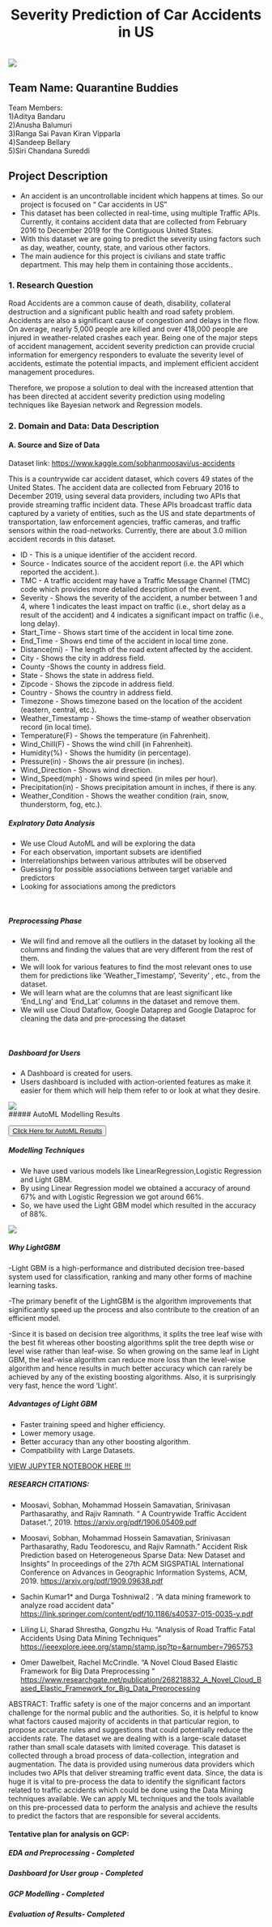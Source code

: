<h1 align = "center"> Severity Prediction of Car Accidents in US </h1>

<br/>

<img src="img1.png" align="middle" >

 
## Team Name: Quarantine Buddies

Team Members:<br/>
1)Aditya Bandaru<br/>
2)Anusha Balumuri<br/>
3)Ranga Sai Pavan Kiran Vipparla<br/>
4)Sandeep Bellary<br/>
5)Siri Chandana Sureddi<br/>

## Project Description 
- An accident is an uncontrollable incident which happens at times. So our project is focused on “ Car accidents in US” 
- This dataset has been collected in real-time, using multiple Traffic APIs. Currently, it contains accident data that are collected from February 2016 to December 2019 for the Contiguous United States.
- With this dataset we are going to predict the severity using factors such as day, weather, county, state, and various other factors.
- The main audience for this project is civilians and state traffic department. This may help them in containing those accidents..

### 1. Research Question
Road Accidents are a common cause of death, disability, collateral destruction and a significant public health and road safety problem. Accidents are also a significant cause of congestion and delays in the flow. On average, nearly 5,000 people are killed and over 418,000 people are injured in weather-related crashes each year. Being one of the major steps of accident management, accident severity prediction can provide crucial information for emergency responders to evaluate the severity level of accidents, estimate the potential impacts, and implement efficient accident management procedures.

Therefore, we propose a solution to deal with the increased attention that has been directed at accident severity prediction using modeling techniques like Bayesian network and Regression models. <br>

### 2. Domain and Data: Data Description

#### A. Source and Size of Data
Dataset link: https://www.kaggle.com/sobhanmoosavi/us-accidents

This is a countrywide car accident dataset, which covers 49 states of the United States. The accident data are collected from February 2016 to December 2019, using several data providers, including two APIs that provide streaming traffic incident data. These APIs broadcast traffic data captured by a variety of entities, such as the US and state departments of transportation, law enforcement agencies, traffic cameras, and traffic sensors within the road-networks. Currently, there are about 3.0 million accident records in this dataset.
- ID - This is a unique identifier of the accident record.
- Source - Indicates source of the accident report (i.e. the API which reported the accident.).
- TMC - A traffic accident may have a Traffic Message Channel (TMC) code which provides more detailed description of the event.
- Severity - Shows the severity of the accident, a number between 1 and 4, where 1 indicates the least impact on traffic (i.e., short delay as a result of the accident) and 4 indicates a significant impact on traffic (i.e., long delay).
- Start_Time - Shows start time of the accident in local time zone.
- End_Time - Shows end time of the accident in local time zone.
- Distance(mi) - The length of the road extent affected by the accident.
- City - Shows the city in address field.
- County -Shows the county in address field.
- State - Shows the state in address field.
- Zipcode - Shows the zipcode in address field.
- Country - Shows the country in address field.
- Timezone - Shows timezone based on the location of the accident (eastern, central, etc.).
- Weather_Timestamp - Shows the time-stamp of weather observation record (in local time).
- Temperature(F) - Shows the temperature (in Fahrenheit).
- Wind_Chill(F) - Shows the wind chill (in Fahrenheit).
- Humidity(%) - Shows the humidity (in percentage).
- Pressure(in) - Shows the air pressure (in inches).
- Wind_Direction - Shows wind direction.
- Wind_Speed(mph) - Shows wind speed (in miles per hour).
- Precipitation(in) - Shows precipitation amount in inches, if there is any.
- Weather_Condition - Shows the weather condition (rain, snow, thunderstorm, fog, etc.).


##### Explratory Data Analysis
- We use Cloud AutoML and will be exploring the data
- For each observation, important subsets are identified
- Interrelationships between various attributes will be observed
- Guessing for possible associations between target variable and predictors
- Looking for associations among the predictors
<br>

##### Preprocessing Phase
- We will find and remove all the outliers in the dataset by looking all the columns and finding the values that are very different from the rest of them.
- We will look for various features to find the most relevant ones to use them for predictions like ‘Weather_Timestamp’, ‘Severity’ , etc., from the dataset.
- We will learn what are the columns that are least significant like ‘End_Lng’ and ‘End_Lat’ columns in the dataset and remove them.
- We will use Cloud Dataflow, Google Dataprep and Google Dataproc for cleaning the data and pre-processing the dataset
<br>

##### Dashboard for Users
- A Dashboard is created for users.
- Users dashboard is included with action-oriented features as make it easier for them which will help them refer to or look at what they desire.

<img src="dashboard_user.PNG" align="middle" >

<br>
##### AutoML Modelling Results
 
 <button><a href="AutoMLReport.pdf">Click Here for AutoML Results</a></button>
 
##### Modelling Techniques
- We have used various models like LinearRegression,Logistic Regression and Light GBM.
- By using Linear Regression model we obtained a accuracy of around 67% and with Logistic Regression we got around 66%.
- So, we have used the Light GBM model which resulted in the accuracy of 88%.

<img src="Result2.jpeg" align="middle">

##### Why LightGBM

-Light GBM is a high-performance and distributed decision tree-based system used for classification, ranking and many other forms of machine learning tasks. 

-The primary benefit of the LightGBM is the algorithm improvements that significantly speed up the process and also contribute to the creation of an efficient model.

-Since it is based on decision tree algorithms, it splits the tree leaf wise with the best fit whereas other boosting algorithms split the tree depth wise or level wise rather than leaf-wise. So when growing on the same leaf in Light GBM, the leaf-wise algorithm can reduce more loss than the level-wise algorithm and hence results in much better accuracy which can rarely be achieved by any of the existing boosting algorithms. Also, it is surprisingly very fast, hence the word ‘Light’.

##### Advantages of Light GBM

- Faster training speed and higher efficiency.
- Lower memory usage.
- Better accuracy than any other boosting algorithm.
- Compatibility with Large Datasets.

<a href="Accident Severity.ipynb">VIEW JUPYTER NOTEBOOK HERE !!!</a>

 
 ##### RESEARCH CITATIONS:

- Moosavi, Sobhan, Mohammad Hossein Samavatian, Srinivasan Parthasarathy, and Rajiv Ramnath. “ A Countrywide Traffic Accident Dataset.”, 2019.
https://arxiv.org/pdf/1906.05409.pdf

-	Moosavi, Sobhan, Mohammad Hossein Samavatian, Srinivasan Parthasarathy, Radu Teodorescu, and Rajiv Ramnath.” Accident Risk Prediction based on Heterogeneous Sparse Data: New Dataset and Insights” In proceedings of the 27th ACM SIGSPATIAL International Conference on Advances in Geographic Information Systems, ACM, 2019. 
https://arxiv.org/pdf/1909.09638.pdf

-	Sachin Kumar1* and Durga Toshniwal2 . “A data mining framework to analyze road accident data”
https://link.springer.com/content/pdf/10.1186/s40537-015-0035-y.pdf


-	Liling Li, Sharad Shrestha, Gongzhu Hu. “Analysis of Road Traffic Fatal Accidents Using Data Mining Techniques” 
https://ieeexplore.ieee.org/stamp/stamp.jsp?tp=&arnumber=7965753

-	Omer Dawelbeit, Rachel McCrindle. “A Novel Cloud Based Elastic Framework for Big Data Preprocessing “ https://www.researchgate.net/publication/268218832_A_Novel_Cloud_Based_Elastic_Framework_for_Big_Data_Preprocessing


ABSTRACT: 
Traffic safety is one of the major concerns and an important challenge for the normal public and the authorities. So, it is helpful to know what factors caused majority of accidents in that particular region, to propose accurate rules and suggestions that could potentially reduce the accidents rate. The dataset we are dealing with is a large-scale dataset rather than small scale datasets with limited coverage. This dataset is collected through a broad process of data-collection, integration and augmentation. The data is provided using numerous data providers which includes two APIs that deliver streaming traffic event data. Since, the data is huge it is vital to pre-process the data to identify the significant factors related to traffic accidents which could be done using the Data Mining techniques available. We can apply ML techniques and the tools available on this pre-processed data to perform the analysis and achieve the results to predict the factors that are responsible for several accidents. 



#### Tentative plan for analysis on GCP:

##### EDA and Preprocessing - Completed 

##### Dashboard for User group - Completed

##### GCP Modelling - Completed

##### Evaluation of Results- Completed



